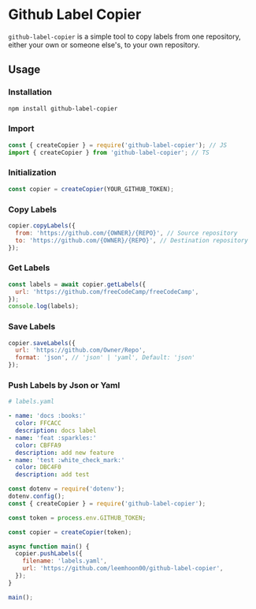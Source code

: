 # Github Label Copier

`github-label-copier` is a simple tool to copy labels from one repository, either your own or someone else's, to your own repository.

## Usage

### Installation

```bash
npm install github-label-copier
```

### Import

```javascript
const { createCopier } = require('github-label-copier'); // JS
import { createCopier } from 'github-label-copier'; // TS
```

### Initialization

```javascript
const copier = createCopier(YOUR_GITHUB_TOKEN);
```

### Copy Labels

```javascript
copier.copyLabels({
  from: 'https://github.com/{OWNER}/{REPO}', // Source repository
  to: 'https://github.com/{OWNER}/{REPO}', // Destination repository
});
```

### Get Labels

```javascript
const labels = await copier.getLabels({
  url: 'https://github.com/freeCodeCamp/freeCodeCamp',
});
console.log(labels);
```

### Save Labels

```javascript
copier.saveLabels({
  url: 'https://github.com/Owner/Repo',
  format: 'json', // 'json' | 'yaml', Default: 'json'
});
```

### Push Labels by Json or Yaml

```yaml
# labels.yaml

- name: 'docs :books:'
  color: FFCACC
  description: docs label
- name: 'feat :sparkles:'
  color: CBFFA9
  description: add new feature
- name: 'test :white_check_mark:'
  color: DBC4F0
  description: add test
```

```javascript
const dotenv = require('dotenv');
dotenv.config();
const { createCopier } = require('github-label-copier');

const token = process.env.GITHUB_TOKEN;

const copier = createCopier(token);

async function main() {
  copier.pushLabels({
    filename: 'labels.yaml',
    url: 'https://github.com/leemhoon00/github-label-copier',
  });
}

main();
```
